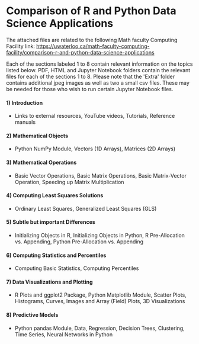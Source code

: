 # Comparison of R and Python Data Science Applications

The attached files are related to the following Math faculty Computing Facility link: https://uwaterloo.ca/math-faculty-computing-facility/comparison-r-and-python-data-science-applications

Each of the sections labeled 1 to 8 contain relevant information on the topics listed below. PDF, HTML and Jupyter Notebook folders contain the relevant files for each of the sections 1 to 8. Please note that the 'Extra' folder contains additional jpeg images as well as two a small csv files. These may be needed for those who wish to run certain Jupyter Notebook files.

#### 1) Introduction
- Links to external resources, YouTube videos, Tutorials, Reference manuals
#### 2) Mathematical Objects
- Python NumPy Module, Vectors (1D Arrays), Matrices (2D Arrays)
#### 3) Mathematical Operations
- Basic Vector Operations, Basic Matrix Operations, Basic Matrix-Vector Operation, Speeding up Matrix Multiplication
#### 4) Computing Least Squares Solutions
- Ordinary Least Squares, Generalized Least Squares (GLS)
#### 5) Subtle but important Differences
- Initializing Objects in R, Initializing Objects in Python, R Pre-Allocation vs. Appending, Python Pre-Allocation vs. Appending
#### 6) Computing Statistics and Percentiles
- Computing Basic Statistics, Computing Percentiles
#### 7) Data Visualizations and Plotting
- R Plots and ggplot2 Package, Python Matplotlib Module, Scatter Plots, Histograms, Curves, Images and Array (Field) Plots, 3D Visualizations
#### 8) Predictive Models
- Python pandas Module, Data, Regression, Decision Trees, Clustering, Time Series, Neural Networks in Python
